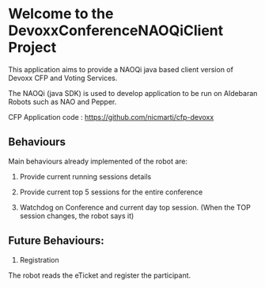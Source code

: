 # Welcome to the DevoxxConferenceNAOQiClient Project
This application aims to provide a NAOQi java based client version of Devoxx CFP and Voting Services.

The NAOQi (java SDK) is used to develop application to be run on Aldebaran Robots such as NAO and Pepper.

CFP Application code : https://github.com/nicmarti/cfp-devoxx


## Behaviours
Main behaviours already implemented of the robot are: 

1. Provide current running sessions details

2. Provide current top 5 sessions for the entire conference

3. Watchdog on Conference and current day top session. (When the TOP session changes, the robot says it)

## Future Behaviours:
1. Registration

The robot reads the eTicket and register the participant.
